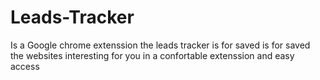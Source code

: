 # Leads-Tracker
Is a Google chrome extenssion the leads tracker is for saved is for saved the websites  interesting for you in a confortable extenssion and easy access
